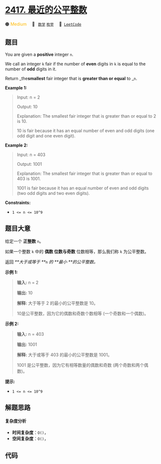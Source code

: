 # [2417. 最近的公平整数](https://leetcode.com/problems/closest-fair-integer)

🟠 <font color=#ffb800>Medium</font>&emsp; 🔖&ensp; [`数学`](/tag/math.md) [`枚举`](/tag/enumeration.md)&emsp; 🔗&ensp;[`LeetCode`](https://leetcode.com/problems/closest-fair-integer)

## 题目

You are given a **positive** integer `n`.

We call an integer `k` fair if the number of **even** digits in `k` is equal
to the number of **odd** digits in it.

Return _the**smallest** fair integer that is **greater than or equal** to
_`n`.



**Example 1:**

> Input: n = 2
> 
> Output: 10
> 
> Explanation: The smallest fair integer that is greater than or equal to 2 is 10.
> 
> 10 is fair because it has an equal number of even and odd digits (one odd digit and one even digit).

**Example 2:**

> Input: n = 403
> 
> Output: 1001
> 
> Explanation: The smallest fair integer that is greater than or equal to 403 is 1001.
> 
> 1001 is fair because it has an equal number of even and odd digits (two odd digits and two even digits).

**Constraints:**

  * `1 <= n <= 10^9`


## 题目大意

给定一个 **正整数**  `n`。

如果一个整数 `k` 中的 **偶数  **位数与**奇数** 位数相等，那么我们称 `k` 为公平整数。

返回 _**大于或等于  **_`n` _的  **最小  **的公平整数。_



**示例 1:**

> 
> 
> 
> 
> 
> **输入:** n = 2
> 
> **输出:** 10
> 
> **解释:** 大于等于 2 的最小的公平整数是 10。
> 
> 10是公平整数，因为它的偶数和奇数个数相等 (一个奇数和一个偶数)。

**示例 2:**

> 
> 
> 
> 
> 
> **输入:** n = 403
> 
> **输出:** 1001
> 
> **解释:** 大于或等于 403 的最小的公平整数是 1001。
> 
> 1001 是公平整数，因为它有相等数量的偶数和奇数 (两个奇数和两个偶数)。
> 
> 



**提示:**

  * `1 <= n <= 10^9`


## 解题思路

#### 复杂度分析

- **时间复杂度**：`O()`，
- **空间复杂度**：`O()`，

## 代码

```javascript

```